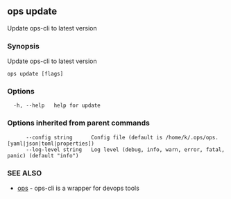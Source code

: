 ## ops update

Update ops-cli to latest version

### Synopsis

Update ops-cli to latest version

```
ops update [flags]
```

### Options

```
  -h, --help   help for update
```

### Options inherited from parent commands

```
      --config string      Config file (default is /home/k/.ops/ops.[yaml|json|toml|properties])
      --log-level string   Log level (debug, info, warn, error, fatal, panic) (default "info")
```

### SEE ALSO

* [ops](ops.md)	 - ops-cli is a wrapper for devops tools

